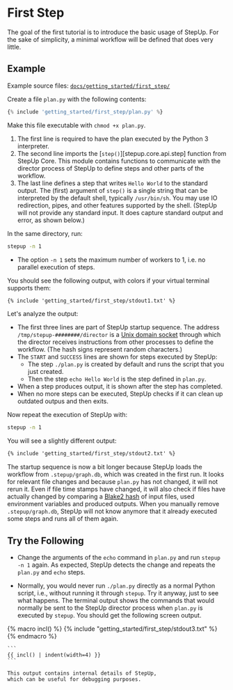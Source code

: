 # First Step

The goal of the first tutorial is to introduce the basic usage of StepUp.
For the sake of simplicity, a minimal workflow will be defined that does very little.


## Example

Example source files: [`docs/getting_started/first_step/`](https://github.com/reproducible-reporting/stepup-core/tree/main/docs/getting_started/first_step)

Create a file `plan.py` with the following contents:

```python
{% include 'getting_started/first_step/plan.py' %}
```

Make this file executable with `chmod +x plan.py`.

1. The first line is required to have the plan executed by the Python 3 interpreter.
2. The second line imports the [`step()`][stepup.core.api.step] function from StepUp Core.
   This module contains functions to communicate with the director process
   of StepUp to define steps and other parts of the workflow.
3. The last line defines a step that writes `Hello World` to the standard output.
   The (first) argument of `step()` is a single string
   that can be interpreted by the default shell, typically `/usr/bin/sh`.
   You may use IO redirection, pipes, and other features supported by the shell.
   (StepUp will not provide any standard input.
   It does capture standard output and error, as shown below.)


In the same directory, run:

```bash
stepup -n 1
```

- The option `-n 1` sets the maximum number of workers to 1, i.e. no parallel execution of steps.

You should see the following output, with colors if your virtual terminal supports them:

```txt
{% include 'getting_started/first_step/stdout1.txt' %}
```

Let's analyze the output:

- The first three lines are part of StepUp startup sequence.
  The address `/tmp/stepup-########/director` is a [Unix domain socket](https://en.wikipedia.org/wiki/Unix_domain_socket) through which the director receives instructions from other processes to define the workflow.
  (The hash signs represent random characters.)
- The `START` and `SUCCESS` lines are shown for steps executed by StepUp:
    - The step `./plan.py` is created by default and runs the script that you just created.
    - Then the step `echo Hello World` is the step defined in `plan.py`.
- When a step produces output, it is shown after the step has completed.
- When no more steps can be executed,
  StepUp checks if it can clean up outdated outpus and then exits.

Now repeat the execution of StepUp with:

```bash
stepup -n 1
```

You will see a slightly different output:

```txt
{% include 'getting_started/first_step/stdout2.txt' %}
```

The startup sequence is now a bit longer because StepUp loads the workflow from `.stepup/graph.db`,
which was created in the first run.
It looks for relevant file changes and because `plan.py` has not changed,
it will not rerun it.
Even if file time stamps have changed, it will also check if files have actually changed
by comparing a [Blake2 hash](https://en.wikipedia.org/wiki/BLAKE_(hash_function)#BLAKE2)
of input files, used environment variables and produced outputs.
When you manually remove `.stepup/graph.db`,
StepUp will not know anymore that it already executed some steps and runs all of them again.


## Try the Following

- Change the arguments of the `echo` command in `plan.py` and run `stepup -n 1` again.
  As expected, StepUp detects the change and repeats the `plan.py` and `echo` steps.

- Normally, you would never run `./plan.py` directly as a normal Python script, i.e.,
  without running it through `stepup`.
  Try it anyway, just to see what happens.
  The terminal output shows the commands that would normally be sent to the StepUp director
  process when `plan.py` is executed by `stepup`.
  You should get the following screen output.

{% macro incl() %}
{% include "getting_started/first_step/stdout3.txt" %}
{% endmacro %}

    ```
    {{ incl() | indent(width=4) }}
    ```

    This output contains internal details of StepUp,
    which can be useful for debugging purposes.
